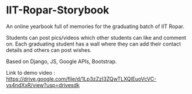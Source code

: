 # IIT-Ropar-Storybook

An online yearbook full of memories for the graduating batch of IIT Ropar.

Students can post pics/videos which other students can like and comment on. Each graduating student has a wall where they can add their contact details and others can post wishes. 

Based on Django, JS, Google APIs, Bootstrap.

Link to demo video : https://drive.google.com/file/d/1Lp3zZzI3ZQwTLXQlEuoVcVC-vs4ndXxR/view?usp=drivesdk
